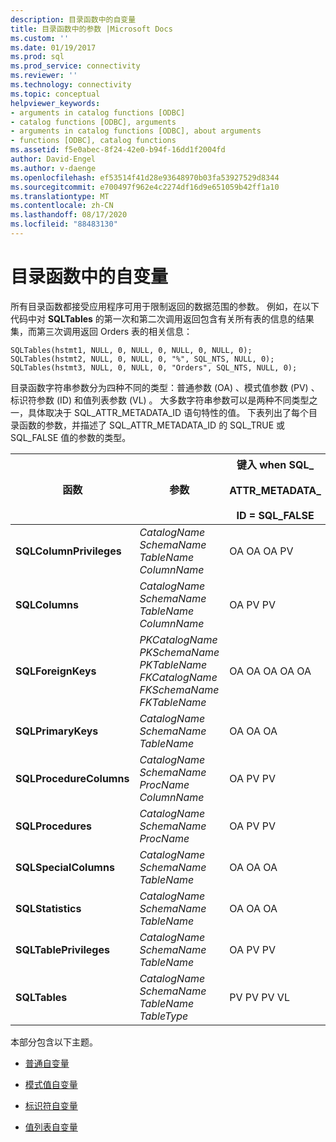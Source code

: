```yaml
---
description: 目录函数中的自变量
title: 目录函数中的参数 |Microsoft Docs
ms.custom: ''
ms.date: 01/19/2017
ms.prod: sql
ms.prod_service: connectivity
ms.reviewer: ''
ms.technology: connectivity
ms.topic: conceptual
helpviewer_keywords:
- arguments in catalog functions [ODBC]
- catalog functions [ODBC], arguments
- arguments in catalog functions [ODBC], about arguments
- functions [ODBC], catalog functions
ms.assetid: f5e0abec-8f24-42e0-b94f-16dd1f2004fd
author: David-Engel
ms.author: v-daenge
ms.openlocfilehash: ef53514f41d28e93648970b03fa53927529d8344
ms.sourcegitcommit: e700497f962e4c2274df16d9e651059b42ff1a10
ms.translationtype: MT
ms.contentlocale: zh-CN
ms.lasthandoff: 08/17/2020
ms.locfileid: "88483130"
---
```

# <a name="arguments-in-catalog-functions"></a>目录函数中的自变量
所有目录函数都接受应用程序可用于限制返回的数据范围的参数。 例如，在以下代码中对 **SQLTables** 的第一次和第二次调用返回包含有关所有表的信息的结果集，而第三次调用返回 Orders 表的相关信息：  
  
```  
SQLTables(hstmt1, NULL, 0, NULL, 0, NULL, 0, NULL, 0);  
SQLTables(hstmt2, NULL, 0, NULL, 0, "%", SQL_NTS, NULL, 0);  
SQLTables(hstmt3, NULL, 0, NULL, 0, "Orders", SQL_NTS, NULL, 0);  
```  
  
 目录函数字符串参数分为四种不同的类型：普通参数 (OA) 、模式值参数 (PV) 、标识符参数 (ID) 和值列表参数 (VL) 。 大多数字符串参数可以是两种不同类型之一，具体取决于 SQL_ATTR_METADATA_ID 语句特性的值。 下表列出了每个目录函数的参数，并描述了 SQL_ATTR_METADATA_ID 的 SQL_TRUE 或 SQL_FALSE 值的参数的类型。  
  
|函数|参数|键入 when SQL_<br /><br /> ATTR_METADATA_<br /><br /> ID = SQL_FALSE|键入 when SQL_<br /><br /> ATTR_METADATA_<br /><br /> ID = SQL_TRUE|  
|--------------|--------------|---------------------------------------------------------------|--------------------------------------------------------------|  
|**SQLColumnPrivileges**|*CatalogName* *SchemaName* *TableName* *ColumnName*|OA OA OA PV|ID ID ID|  
|**SQLColumns**|*CatalogName* *SchemaName* *TableName* *ColumnName*|OA PV PV|ID ID ID|  
|**SQLForeignKeys**|*PKCatalogName* *PKSchemaName* *PKTableName* *FKCatalogName* *FKSchemaName* *FKTableName*|OA OA OA OA OA|ID ID ID ID ID|  
|**SQLPrimaryKeys**|*CatalogName* *SchemaName* *TableName*|OA OA OA|ID ID ID|  
|**SQLProcedureColumns**|*CatalogName* *SchemaName* *ProcName* *ColumnName*|OA PV PV|ID ID ID|  
|**SQLProcedures**|*CatalogName* *SchemaName* *ProcName*|OA PV PV|ID ID ID|  
|**SQLSpecialColumns**|*CatalogName* *SchemaName* *TableName*|OA OA OA|ID ID ID|  
|**SQLStatistics**|*CatalogName* *SchemaName* *TableName*|OA OA OA|ID ID ID|  
|**SQLTablePrivileges**|*CatalogName* *SchemaName* *TableName*|OA PV PV|ID ID ID|  
|**SQLTables**|*CatalogName* *SchemaName* *TableName* *TableType*|PV PV PV VL|ID ID ID VL|  
  
 本部分包含以下主题。  
  
-   [普通自变量](../../../odbc/reference/develop-app/ordinary-arguments.md)  
  
-   [模式值自变量](../../../odbc/reference/develop-app/pattern-value-arguments.md)  
  
-   [标识符自变量](../../../odbc/reference/develop-app/identifier-arguments.md)  
  
-   [值列表自变量](../../../odbc/reference/develop-app/value-list-arguments.md)
